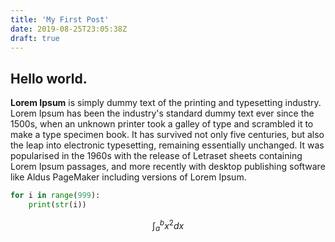 ```yaml
---
title: 'My First Post'
date: 2019-08-25T23:05:38Z
draft: true
---
```


## Hello world.

**Lorem Ipsum** is simply dummy text of the printing and typesetting industry. Lorem Ipsum has been the industry's standard dummy text ever since the 1500s, when an unknown printer took a galley of type and scrambled it to make a type specimen book. It has survived not only five centuries, but also the leap into electronic typesetting, remaining essentially unchanged. It was popularised in the 1960s with the release of Letraset sheets containing Lorem Ipsum passages, and more recently with
desktop publishing software like Aldus PageMaker including versions of Lorem Ipsum.

```python
for i in range(999):
    print(str(i))
```

$$\int_{a}^{b} x^2 dx$$
